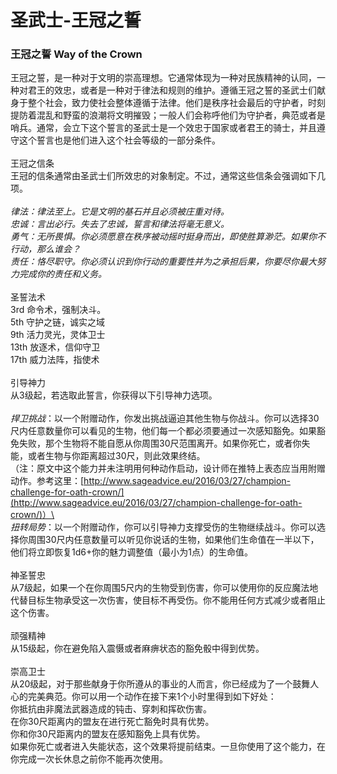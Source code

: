 # 圣武士-王冠之誓

### 王冠之誓 Way of the Crown

王冠之誓，是一种对于文明的崇高理想。它通常体现为一种对民族精神的认同，一种对君王的效忠，或者是一种对于律法和规则的维护。遵循王冠之誓的圣武士们献身于整个社会，致力使社会整体遵循于法律。他们是秩序社会最后的守护者，时刻提防着混乱和野蛮的浪潮将文明摧毁；一般人们会称呼他们为守护者，典范或者是哨兵。通常，会立下这个誓言的圣武士是一个效忠于国家或者君王的骑士，并且遵守这个誓言也是他们进入这个社会等级的一部分条件。\
\
王冠之信条\
王冠的信条通常由圣武士们所效忠的对象制定。不过，通常这些信条会强调如下几项。\
\
_律法：律法至上。它是文明的基石并且必须被庄重对待。_\
_忠诚：言出必行。失去了忠诚，誓言和律法将毫无意义。_\
_勇气：无所畏惧。你必须愿意在秩序被动摇时挺身而出，即使胜算渺茫。如果你不行动，那么谁会？_\
_责任：恪尽职守。你必须认识到你行动的重要性并为之承担后果，你要尽你最大努力完成你的责任和义务。_\
\
圣誓法术\
3rd  命令术，强制决斗。\
5th  守护之链，诚实之域\
9th  活力灵光，灵体卫士\
13th 放逐术，信仰守卫\
17th 威力法阵，指使术\
\
引导神力\
从3级起，若选取此誓言，你获得以下引导神力选项。\
\
_捍卫挑战_：以一个附赠动作，你发出挑战逼迫其他生物与你战斗。你可以选择30尺内任意数量你可以看见的生物，他们每一个都必须要通过一次感知豁免。如果豁免失败，那个生物将不能自愿从你周围30尺范围离开。如果你死亡，或者你失能，或者生物与你距离超过30尺，则此效果终结。\
（注：原文中这个能力并未注明用何种动作启动，设计师在推特上表态应当用附赠动作。参考这里：[http://www.sageadvice.eu/2016/03/27/champion-challenge-for-oath-crown/](http://www.sageadvice.eu/2016/03/27/champion-challenge-for-oath-crown/)）\
\
_扭转局势_：以一个附赠动作，你可以引导神力支撑受伤的生物继续战斗。你可以选择你周围30尺内任意数量可以听见你说话的生物，如果他们生命值在一半以下，他们将立即恢复1d6+你的魅力调整值（最小为1点）的生命值。\
\
神圣誓忠\
从7级起，如果一个在你周围5尺内的生物受到伤害，你可以使用你的反应魔法地代替目标生物承受这一次伤害，使目标不再受伤。你不能用任何方式减少或者阻止这个伤害。\
\
顽强精神\
从15级起，你在避免陷入震慑或者麻痹状态的豁免骰中得到优势。\
\
崇高卫士\
从20级起，对于那些献身于你所遵从的事业的人而言，你已经成为了一个鼓舞人心的完美典范。你可以用一个动作在接下来1个小时里得到如下好处：\
你抵抗由非魔法武器造成的钝击、穿刺和挥砍伤害。\
在你30尺距离内的盟友在进行死亡豁免时具有优势。\
你和你30尺距离内的盟友在感知豁免上具有优势。\
如果你死亡或者进入失能状态，这个效果将提前结束。一旦你使用了这个能力，在你完成一次长休息之前你不能再次使用。

&#x20;
